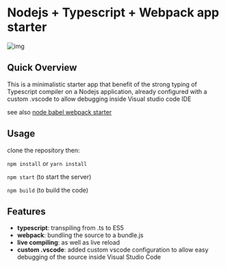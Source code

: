 # Nodejs + Typescript + Webpack app starter

![img](https://thumbs.gfycat.com/SmoothDifficultEnglishsetter-max-14mb.gif)


## Quick Overview

This is a minimalistic starter app that benefit of the strong typing of Typescript compiler
on a Nodejs application, already configured with a custom .vscode to allow debugging inside Visual studio code IDE

see also [node babel webpack starter](https://github.com/kinotto/node-babel-webpack-starter)

## Usage

clone the repository then:

`npm install` or `yarn install`

`npm start` (to start the server)

`npm build` (to build the code)

## Features

- **typescript**: transpiling from .ts to ES5
- **webpack**: bundling the source to a bundle.js
- **live compiling**: as well as live reload 
- **custom .vscode**: added custom vscode configuration to allow easy debugging of the source inside Visual Studio Code




